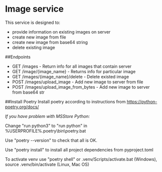 # Image service

This service is designed to:
- provide information on existing images on server
- create new image from file
- create new image from base64 string
- delete existing image

##Endpoints
- GET /images - Return info for all images that contain server
- GET /image/{image_name} - Returns info for particular image
- GET /images/{image_name}/delete - Delete existed image
- POST /images/upload_image - Add new image to server from file
- POST /images/upload_image_from_bytes - Add new image to server from base64 str

##Install Poetry
Install poetry according to instructions from https://python-poetry.org/docs/

*If you have problem with MSStore Python:*

Change "run python3" to "run python" in %USERPROFILE%.poetry\bin\poetry.bat 

Use "poetry --version" to check that all is OK.  

Use "poetry install" to install all project dependencies from pyproject.toml

To activate venv use "poetry shell" or
.venv/Scripts/activate.bat (Windows), source .venv/bin/activate (Linux, Mac OS)

